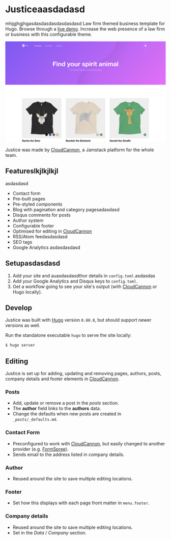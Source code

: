# Justiceaasdadasd
mhjgjhgjhgasdasdasdasdasdasdasd
Law firm themed business template for Hugo. Browse through a [live demo](https://loved-wood.cloudvent.net/).
Increase the web presence of a law firm or business with this configurable theme.

![Justice template screenshot](images/_screenshot.png)

Justice was made by [CloudCannon](https://cloudcannon.com/), a Jamstack platform for the whole team.

## Featureslkjlkjlkjl
asdasdasd
* Contact form
* Pre-built pages
* Pre-styled components
* Blog with pagination and category pagesadasdasd
* Disqus comments for posts
* Author system
* Configurable footer
* Optimised for editing in [CloudCannon](https://cloudcannon.com/)
* RSS/Atom feedasdasdasd
* SEO tags
* Google Analytics
asdasdasdasd
## Setupasdasdasd

1. Add your site and auasdasdasdthor details in `config.toml`.asdasdas
2. Add your Google Analytics and Disqus keys to `config.toml`.
3. Get a workflow going to see your site's output (with [CloudCannon](https://app.cloudcannon.com/) or Hugo locally).

## Develop

Justice was built with [Hugo](https://gohugo.io/) version `0.80.0`, but should support newer versions as well.

Run the standalone executable `hugo` to serve the site locally:

~~~bash
$ hugo server
~~~

## Editing

Justice is set up for adding, updating and removing pages, authors, posts, company details and footer elements in [CloudCannon](https://app.cloudcannon.com/).

### Posts

* Add, update or remove a post in the *posts* section.
* The **author** field links to the **authors** data.
* Change the defaults when new posts are created in `_posts/_defaults.md`.

### Contact Form

* Preconfigured to work with [CloudCannon](https://app.cloudcannon.com/), but easily changed to another provider (e.g. [FormSpree](https://formspree.io/)).
* Sends email to the address listed in company details.

### Author

* Reused around the site to save multiple editing locations.

### Footer

* Set how this displays with each page front matter in `menu.footer`.

### Company details

* Reused around the site to save multiple editing locations.
* Set in the *Data* / *Company* section.
